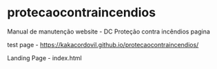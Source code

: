 # protecaocontraincendios
Manual de manutenção website  - DC Proteção contra incêndios pagina

test page - https://kakacordovil.github.io/protecaocontraincendios/

Landing Page - index.html


